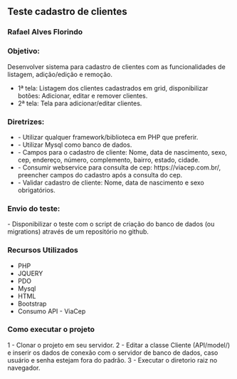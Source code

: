 
<h2>Teste cadastro de clientes</h2>
<h3>Rafael Alves Florindo</h3>
<h3>Objetivo:</h3>

<p>Desenvolver sistema para cadastro de clientes com as funcionalidades de listagem, adição/edição e remoção.              </p>
<ul>
<li>1ª tela: Listagem dos clientes cadastrados em grid, disponibilizar botões: Adicionar, editar e remover clientes.</li>

<li>2ª tela: Tela para adicionar/editar clientes.</li>
</ul>
 

<h3>Diretrizes:</h3>
<ul>
    <li> - Utilizar qualquer framework/biblioteca em PHP que preferir.</li>
    <li> - Utilizar Mysql como banco de dados.</li>
    <li> - Campos para o cadastro de cliente: Nome, data de nascimento, sexo, cep, endereço, número, complemento, bairro, estado, cidade.</li>
    <li> - Consumir webservice para consulta de cep: https://viacep.com.br/, preencher campos do cadastro após a consulta do cep.</li>
    <li>- Validar cadastro de cliente: Nome, data de nascimento e sexo obrigatórios.</li>
</ul>

<h3>Envio do teste:</h3>
    - Disponibilizar o teste com o script de criação do banco de dados (ou migrations) através de um repositório no github.

<h3>Recursos Utilizados</h3>
<ul>
    <li>PHP</li>
    <li>JQUERY</li>
    <li>PDO</li>
    <li>Mysql</li>
    <li>HTML</li>
    <li>Bootstrap</li>
    <li>Consumo API - ViaCep</li>
</ul>

<h3>Como executar o projeto</h3>
1 - Clonar o projeto em seu servidor.
2 - Editar a classe Cliente (API/model/) e inserir os dados de conexão com o servidor de banco de dados, caso usuário e senha estejam fora do padrão.
3 - Executar o diretorio raiz no navegador.
